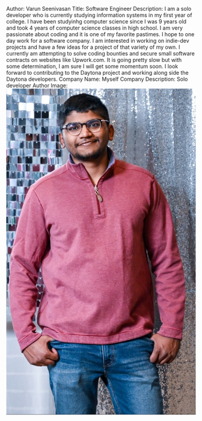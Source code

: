 Author: Varun Seenivasan Title: Software Engineer Description: I am a solo developer who is currently studying information systems in my first year of college. I have been studyinhg computer science since I was 9 years old and took 4 years of computer science classes in high school. I am very passionate about coding and it is one of my favorite pastimes. I hope to one day work for a software company. I am interested in working on indie-dev projects and have a few ideas for a project of that variety of my own. I currently am attempting to solve coding bounties and secure small software contracts on websites like Upwork.com. It is going pretty slow but with some determination, I am sure I will get some momentum soon. I look forward to contributing to the Daytona project and working along side the Daytona developers.  Company Name: Myself Company Description: Solo developer Author Image: ![Photo of me](assets/photo_of_me.jpeg)

